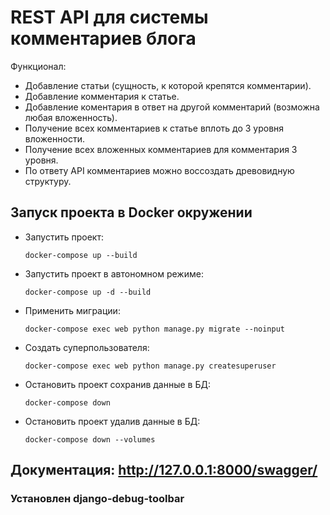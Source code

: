 # REST API для системы комментариев блога
Функционал:
- Добавление статьи (сущность, к которой крепятся комментарии).
- Добавление комментария к статье.
- Добавление коментария в ответ на другой комментарий (возможна любая вложенность).
- Получение всех комментариев к статье вплоть до 3 уровня вложенности.
- Получение всех вложенных комментариев для комментария 3 уровня.
- По ответу API комментариев можно воссоздать древовидную структуру.


## Запуск проекта в Docker окружении 

- Запустить проект: 
    ```shell
    docker-compose up --build
     ```
- Запустить проект в автономном режиме: 
    ```shell
    docker-compose up -d --build
     ```
- Применить миграции:
   ```shell
   docker-compose exec web python manage.py migrate --noinput
   ```
- Создать суперпользователя:
  ```shell
  docker-compose exec web python manage.py createsuperuser
    ```
- Остановить проект сохранив данные в БД:
    ```shell
    docker-compose down
    ```
- Остановить проект удалив данные в БД:
    ```shell
    docker-compose down --volumes
    ```
  
## Документация: http://127.0.0.1:8000/swagger/

### **Установлен django-debug-toolbar**